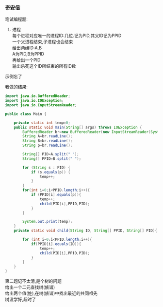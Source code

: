 ### 奇安信  
笔试编程题:  
1. 进程  
每个进程对应唯一的进程ID:几位.记为PID,其父ID记为PPID  
一个父进程结束,子进程也会结束  
给出两组ID:A,B  
A为PID,B为PPID  
再给出一个PID  
输出杀死这个ID所结束的所有ID数  

示例忘了  

我做的结果:  
```java  
import java.io.BufferedReader;
import java.io.IOException;
import java.io.InputStreamReader;

public class Main {

    private static int temp=0;
    public static void main(String[] args) throws IOException {
        BufferedReader br=new BufferedReader(new InputStreamReader(System.in));
        String A=br.readLine();
        String B=br.readLine();
        String p=br.readLine();

        String[] PID=A.split(" ");
        String[] PPID=B.split(" ");

        for (String s : PID) {
            if (s.equals(p)) {
                temp++;
            }
        }
        for(int i=0;i<PPID.length;i++){
            if (PPID[i].equals(p)){
                temp++;
                child(PID[i],PPID,PID);
            }
        }

        System.out.print(temp);
    }
    private static void child(String ID, String[] PPID, String[] PID){

        for (int i=0;i<PPID.length;i++){
            if(PPID[i].equals(ID)){
                temp++;
                child(PID[i],PPID,PID);
            }
        }
    }
}
```

第二题记不太清,是个树的问题  
给出一个二元查找树(族谱)  
给出两个值(姓),在树(族谱)中找出最近的共同祖先  
树没学好,超时了  

